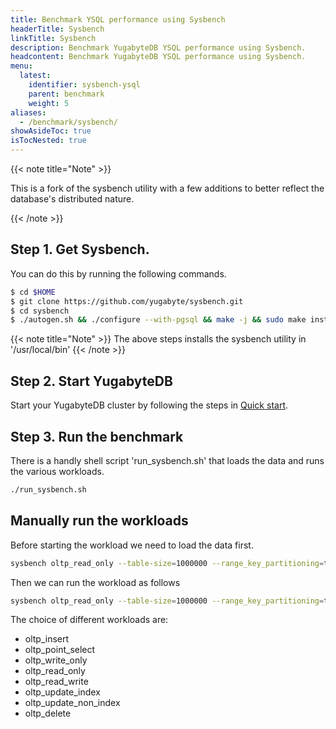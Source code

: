 ```yaml
---
title: Benchmark YSQL performance using Sysbench
headerTitle: Sysbench
linkTitle: Sysbench
description: Benchmark YugabyteDB YSQL performance using Sysbench.
headcontent: Benchmark YugabyteDB YSQL performance using Sysbench.
menu:
  latest:
    identifier: sysbench-ysql
    parent: benchmark
    weight: 5
aliases:
  - /benchmark/sysbench/
showAsideToc: true
isTocNested: true
---
```


{{< note title="Note" >}}

This is a fork of the sysbench utility with a few additions to better reflect
the database's distributed nature.

{{< /note >}}

## Step 1. Get Sysbench.

You can do this by running the following commands.

```sh
$ cd $HOME
$ git clone https://github.com/yugabyte/sysbench.git
$ cd sysbench
$ ./autogen.sh && ./configure --with-pgsql && make -j && sudo make install
```

{{< note title="Note" >}}
The above steps installs the sysbench utility in '/usr/local/bin'
{{< /note >}}

## Step 2. Start YugabyteDB

Start your YugabyteDB cluster by following the steps in [Quick start](https://docs.yugabyte.com/latest/quick-start/explore-ysql/).

## Step 3. Run the benchmark

There is a handly shell script 'run_sysbench.sh' that loads the data and runs the various workloads.
```sh
./run_sysbench.sh
```

## Manually run the workloads

Before starting the workload we need to load the data first.

```sh
sysbench oltp_read_only --table-size=1000000 --range_key_partitioning=true --serial_cache_size=1000 --db-driver=pgsql --pgsql-host=127.0.0.1 --pgsql-port=5433 --pgsql-user=yugabyte --pgsql-db=yugabyte prepare
```

Then we can run the workload as follows

```sh
sysbench oltp_read_only --table-size=1000000 --range_key_partitioning=true --db-driver=pgsql --pgsql-host=127.0.0.1 --pgsql-port=5433 --pgsql-user=yugabyte --pgsql-db=yugabyte --threads=64 --time=120 --warmup-time=120 run
```

The choice of different workloads are:
* oltp_insert
* oltp_point_select
* oltp_write_only
* oltp_read_only
* oltp_read_write
* oltp_update_index
* oltp_update_non_index
* oltp_delete
